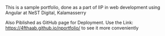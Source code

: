 This is a sample portfolio, done as a part of IIP in web development using Angular at NeST Digital, Kalamasserry

Also Piblished as GitHub page for Deployment. Use the Link: https://4fthaab.github.io/nportfolio/ to see it more conveniently
